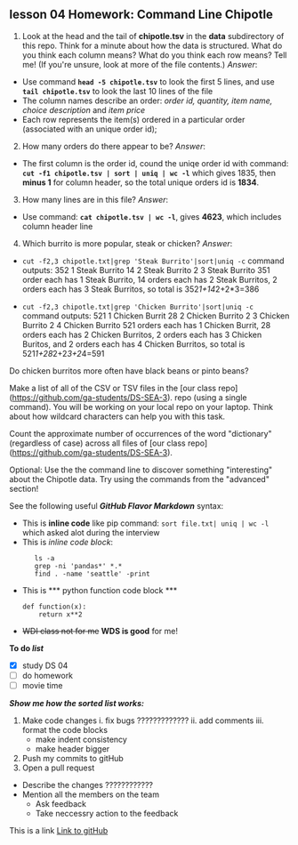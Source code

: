 ## lesson 04 Homework: Command Line Chipotle
1. Look at the head and the tail of **chipotle.tsv** in the **data** subdirectory of this repo. Think for a minute about how the data is structured. What do you think each column means? What do you think each row means? Tell me! (If you're unsure, look at more of the file contents.) *Answer*:
  - Use command **`head -5 chipotle.tsv`** to look the first 5 lines, and use **`tail chipotle.tsv`** to look the last 10 lines of the file
  - The column names describe an order: _order id, quantity, item name, choice description_ and _item price_
  - Each row represents the item(s) ordered in a particular order (associated with an unique order id); 

2. How many orders do there appear to be? *Answer*:
  - The first column is the order id, cound the uniqe order id with command: **`cut -f1 chipotle.tsv | sort | uniq | wc -l`** which gives 1835, then **minus 1** for column header, so the total unique orders id is **1834**.
  
3. How many lines are in this file? *Answer*:
  - Use command: **`cat chipotle.tsv | wc -l`**, gives **4623**, which includes column header line

4. Which burrito is more popular, steak or chicken? *Answer*:
  - `cut -f2,3 chipotle.txt|grep 'Steak Burrito'|sort|uniq -c` command outputs:
     352 1	Steak Burrito
     14 2	Steak Burrito
     2 3	Steak Burrito
     351 order each has 1 Steak Burrito, 14 orders each has 2 Steak Burritos, 2 orders each has 3 Steak Burritos, so total is       352*1+14*2+2*3=386

  - `cut -f2,3 chipotle.txt|grep 'Chicken Burrito'|sort|uniq -c` command outputs:
      521 1	Chicken Burrit
      28 2	Chicken Burrito
      2 3	Chicken Burrito
      2 4	Chicken Burrito
      521 orders each has 1 Chicken Burrit, 28 orders each has 2 Chicken Burritos, 2 orders each has 3 Chicken Buritos, and 2 orders each has 4 Chicken Burritos, so total is 521*1+28*2+2*3+2*4=591

 
 
 




Do chicken burritos more often have black beans or pinto beans?

Make a list of all of the CSV or TSV files in the [our class repo] (https://github.com/ga-students/DS-SEA-3). repo (using a single command). You will be working on your local repo on your laptop. Think about how wildcard characters can help you with this task.

Count the approximate number of occurrences of the word "dictionary" (regardless of case) across all files of [our class repo] (https://github.com/ga-students/DS-SEA-3).

Optional: Use the the command line to discover something "interesting" about the Chipotle data. Try using the commands from the "advanced" section!

See the following useful **_GitHub Flavor Markdown_** syntax:
- This is **inline code** like pip command: `sort file.txt| uniq | wc -l` which asked alot during the interview
- This is *inline code block*:
    ```
       ls -a
       grep -ni 'pandas*' *.*
       find . -name 'seattle' -print
    ```
- This is *** python function code block ***
    ``` 
    def function(x):
        return x**2    
    ```
- ~~WDI class not for me~~ __WDS is good__ for me!

**To do _list_**
* [x] study DS 04
* [ ] do homework
* [ ] movie time

__*Show me how the sorted list works:*__
1. Make code changes
   i. fix bugs ?????????????
  ii. add comments
 iii. format the code blocks
    * make indent consistency
    * make header bigger
2. Push my commits to gitHub
3. Open a pull request
  * Describe the changes ????????????
  * Mention all the members on the team
    * Ask feedback
    * Take neccessry action to the feedback

This is a link [Link to gitHub](http://gitbub.com)
